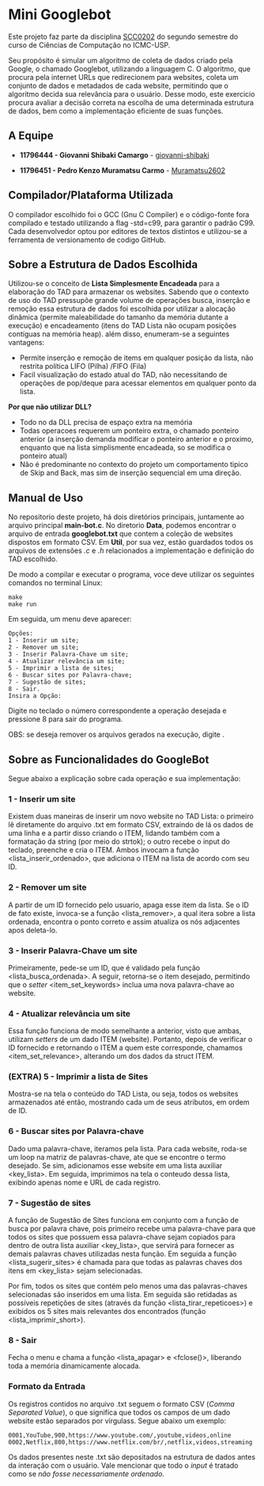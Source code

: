 # Mini Googlebot

Este projeto faz parte da disciplina [SCC0202](https://uspdigital.usp.br/jupiterweb/obterDisciplina?sgldis=SCC0202&codcur=55041&codhab=0) do segundo semestre do curso de Ciências de Computação no ICMC-USP.

Seu propósito é simular um algoritmo de coleta de dados criado pela Google, o chamado Googlebot, utilizando a linguagem C. O algoritmo, que procura pela internet URLs que redirecionem para websites, coleta um conjunto de dados e metadados de cada website, permitindo que o algoritmo decida sua relevância para o usuário. Desse modo, este exercicio procura avaliar a decisão correta na escolha de uma determinada estrutura de dados, bem como a implementação eficiente de suas funções.

## A Equipe

* **11796444 - Giovanni Shibaki Camargo** - [giovanni-shibaki](https://github.com/giovanni-shibaki)

* **11796451 - Pedro Kenzo Muramatsu Carmo** - [Muramatsu2602](https://github.com/Muramatsu2602)

## Compilador/Plataforma Utilizada

O compilador escolhido foi o GCC (Gnu C Compiler) e o código-fonte fora compilado e testado utilizando a flag -std=c99, para garantir o padrão C99. Cada desenvolvedor optou por editores de textos distintos e utilizou-se a ferramenta de versionamento de codigo GitHub.

## Sobre a Estrutura de Dados Escolhida

Utilizou-se o conceito de **Lista Simplesmente Encadeada** para a elaboração do TAD para armazenar os websites. Sabendo que o contexto de uso do TAD pressupõe grande volume de operações busca, inserção e remoção essa estrutura de dados foi escolhida por utilizar a alocação dinâmica (permite maleabilidade do tamanho da memória dutante a execução) e encadeamento (itens do TAD Lista não ocupam posições contíguas na memória heap). além disso, enumeram-se a seguintes vantagens:
 
 * Permite inserção e remoção de items em qualquer posição da lista, não restrita política LIFO (Pilha) /FIFO (Fila)
 * Facil visualização do estado atual do TAD, não necessitando de operações de pop/deque para acessar elementos em qualquer ponto da lista.

**Por que não utilizar DLL?**
- Todo no da DLL precisa de espaço extra na memória
- Todas operacoes requerem um ponteiro extra, o chamado ponteiro anterior (a inserção demanda  modificar o ponteiro anterior e o proximo, enquanto que na lista simplismente encadeada, so se modifica o ponteiro atual)
- Não é predominante no contexto do projeto um comportamento tipico de Skip and Back, mas sim de inserção sequencial em uma direção.


## Manual de Uso
No repositorio deste projeto, há dois diretórios principais, juntamente ao arquivo principal **main-bot.c**. No diretorio **Data**, podemos encontrar o arquivo de entrada **googlebot.txt** que contem a coleção de websites dispostos em formato CSV. Em **Util**, por sua vez, estão guardados todos os arquivos de extensões *.c* e *.h* relacionados a implementação e definição do TAD escolhido.

De modo a compilar e executar o programa, voce deve utilizar os seguintes comandos no terminal Linux:
```
make
make run
```
Em seguida, um menu deve aparecer:
```
Opções:
1 - Inserir um site;
2 - Remover um site;
3 - Inserir Palavra-Chave um site;
4 - Atualizar relevância um site;
5 - Imprimir a lista de sites;
6 - Buscar sites por Palavra-chave;
7 - Sugestão de sites;
8 - Sair.
Insira a Opção: 
```
Digite no teclado o número correspondente a operação desejada e pressione 8 para sair do programa. 

OBS: se deseja remover os arquivos gerados na execução, digite <make clean>.

## Sobre as Funcionalidades do GoogleBot
Segue abaixo a explicação sobre cada operação e sua implementação:

### 1 - Inserir um site
Existem duas maneiras de inserir um novo website no TAD Lista: o primeiro lê diretamente do arquivo .txt em formato CSV, extraindo de lá os dados de uma linha e a partir disso criando o ITEM, lidando também com a formatação da string (por meio do strtok); o outro recebe o input do teclado, preenche e cria o ITEM. Ambos invocam a função <lista_inserir_ordenado>, que adiciona o ITEM na lista de acordo com seu ID.

### 2 - Remover um site
A partir de um ID fornecido pelo usuario, apaga esse item da lista. Se o ID de fato existe, invoca-se a função <lista_remover>, a qual itera sobre a lista ordenada, encontra o ponto correto e assim atualiza os nós adjacentes apos deleta-lo.

### 3 - Inserir Palavra-Chave um site
Primeiramente, pede-se um ID, que é validado pela função <lista_busca_ordenada>. A seguir, retorna-se o item desejado, permitindo que o *setter* <item_set_keywords> inclua uma nova palavra-chave ao website.

### 4 - Atualizar relevância um site
Essa função funciona de modo semelhante a anterior, visto que ambas, utilizam *setters* de um dado ITEM (website). Portanto, depois de verificar o ID fornecido e retornando o ITEM a quem este corresponde, chamamos <item_set_relevance>, alterando um dos dados da struct ITEM.

### (EXTRA) 5 - Imprimir a lista de Sites
Mostra-se na tela o conteúdo do TAD Lista, ou seja, todos os websites armazenados até então, mostrando cada um de seus atributos, em ordem de ID.

### 6 - Buscar sites por Palavra-chave
Dado uma palavra-chave, iteramos pela lista. Para cada website, roda-se um loop na matriz de palavras-chave, ate que se encontre o termo desejado. Se sim, adicionamos esse website em uma lista auxiliar <key_lista>. Em seguida, imprimimos na tela o conteudo dessa lista, exibindo apenas nome e URL de cada registro.

### 7 - Sugestão de sites
A função de Sugestão de Sites funciona em conjunto com a função de busca por palavra chave, pois primeiro recebe uma palavra-chave para que todos os sites que possuem essa palavra-chave sejam copiados para dentro de outra lista auxiliar <key_lista>, que servirá para fornecer as demais palavras chaves utilizadas nesta função. Em seguida a função <lista_sugerir_sites> é chamada para que todas as palavras chaves dos itens em <key_lista> sejam selecionadas.

Por fim, todos os sites que contém pelo menos uma das palavras-chaves selecionadas são inseridos em uma lista. Em seguida são retidadas as possíveis repetições de sites (através da função <lista_tirar_repeticoes>) e exibidos os 5 sites mais relevantes dos encontrados (função <lista_imprimir_short>).

### 8 - Sair
Fecha o menu e chama a função <lista_apagar> e <fclose()>, liberando toda a memória dinamicamente alocada.

### Formato da Entrada
Os registros contidos no arquivo .txt seguem o formato CSV (*Comma Separated Value*), o que significa que todos os campos de um dado website estão separados por vírgulass. Segue abaixo um exemplo: 
```
0001,YouTube,900,https://www.youtube.com/,youtube,videos,online
0002,Netflix,800,https://www.netflix.com/br/,netflix,videos,streaming
```
Os dados presentes neste .txt são depositados na estrutura de dados antes da interação com o usuário. Vale mencionar que todo o *input* é tratado como se *não fosse necessariamente ordenado*.
